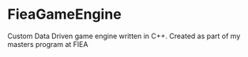 # FieaGameEngine
Custom Data Driven game engine written in C++. Created as part of my masters program at FIEA
